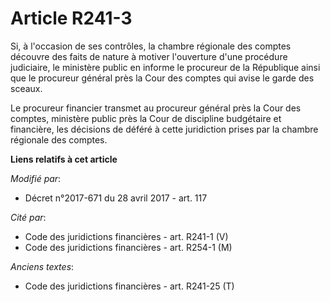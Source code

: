 # Article R241-3

Si, à l'occasion de ses contrôles, la chambre régionale des comptes découvre des faits de nature à motiver l'ouverture d'une
procédure judiciaire, le ministère public en informe le procureur de la République ainsi que le procureur général près la
Cour des comptes qui avise le garde des sceaux.

Le procureur financier transmet au procureur général près la Cour des comptes, ministère public près la Cour de discipline
budgétaire et financière, les décisions de déféré à cette juridiction prises par la chambre régionale des comptes.

**Liens relatifs à cet article**

_Modifié par_:

  - Décret n°2017-671 du 28 avril 2017 - art. 117

_Cité par_:

  - Code des juridictions financières - art. R241-1 (V)
  - Code des juridictions financières - art. R254-1 (M)

_Anciens textes_:

  - Code des juridictions financières - art. R241-25 (T)
